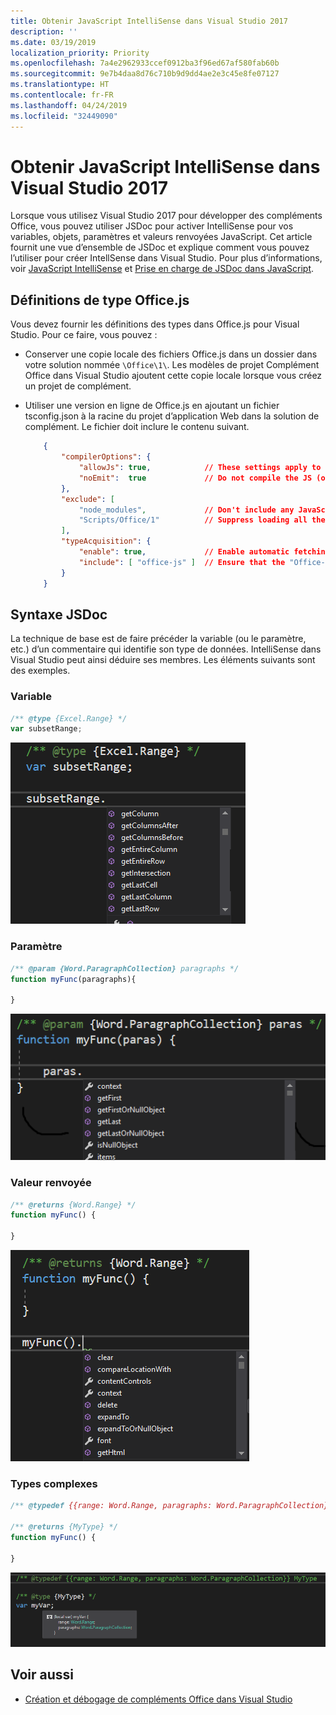 ```yaml
---
title: Obtenir JavaScript IntelliSense dans Visual Studio 2017
description: ''
ms.date: 03/19/2019
localization_priority: Priority
ms.openlocfilehash: 7a4e2962933ccef0912ba3f96ed67af580fab60b
ms.sourcegitcommit: 9e7b4daa8d76c710b9d9dd4ae2e3c45e8fe07127
ms.translationtype: HT
ms.contentlocale: fr-FR
ms.lasthandoff: 04/24/2019
ms.locfileid: "32449090"
---
```

# <a name="get-javascript-intellisense-in-visual-studio-2017"></a>Obtenir JavaScript IntelliSense dans Visual Studio 2017

Lorsque vous utilisez Visual Studio 2017 pour développer des compléments Office, vous pouvez utiliser JSDoc pour activer IntelliSense pour vos variables, objets, paramètres et valeurs renvoyées JavaScript. Cet article fournit une vue d’ensemble de JSDoc et explique comment vous pouvez l’utiliser pour créer IntellSense dans Visual Studio. Pour plus d’informations, voir [JavaScript IntelliSense](/visualstudio/ide/javascript-intellisense) et [Prise en charge de JSDoc dans JavaScript](https://github.com/Microsoft/TypeScript/wiki/JsDoc-support-in-JavaScript). 

## <a name="officejs-type-definitions"></a>Définitions de type Office.js

Vous devez fournir les définitions des types dans Office.js pour Visual Studio. Pour ce faire, vous pouvez :

- Conserver une copie locale des fichiers Office.js dans un dossier dans votre solution nommée `\Office\1\`. Les modèles de projet Complément Office dans Visual Studio ajoutent cette copie locale lorsque vous créez un projet de complément. 
- Utiliser une version en ligne de Office.js en ajoutant un fichier tsconfig.json à la racine du projet d’application Web dans la solution de complément. Le fichier doit inclure le contenu suivant.

    ```json
        {
            "compilerOptions": {
                "allowJs": true,            // These settings apply to JavaScript files also.
                "noEmit":  true             // Do not compile the JS (or TS) files in this project.
            },
            "exclude": [
                "node_modules",             // Don't include any JavaScript found under "node_modules".
                "Scripts/Office/1"          // Suppress loading all the JavaScript files from the Office NuGet package.
            ],
            "typeAcquisition": {
                "enable": true,             // Enable automatic fetching of type definitions for detected JavaScript libraries.
                "include": [ "office-js" ]  // Ensure that the "Office-js" type definition is fetched.
            }
        }
    ```

## <a name="jsdoc-syntax"></a>Syntaxe JSDoc

La technique de base est de faire précéder la variable (ou le paramètre, etc.) d’un commentaire qui identifie son type de données. IntelliSense dans Visual Studio peut ainsi déduire ses membres. Les éléments suivants sont des exemples.

### <a name="variable"></a>Variable

```js
/** @type {Excel.Range} */
var subsetRange;
```
![IntelliSense pour variable](../images/intellisense-vs17-var.png)

### <a name="parameter"></a>Paramètre

```js
/** @param {Word.ParagraphCollection} paragraphs */
function myFunc(paragraphs){

}
```
![IntelliSense pour paramètre](../images/intellisense-vs17-param.png)

### <a name="return-value"></a>Valeur renvoyée

```js
/** @returns {Word.Range} */
function myFunc() {

}
```
![IntelliSense pour la valeur renvoyée](../images/intellisense-vs17-return.png)

### <a name="complex-types"></a>Types complexes

```js
/** @typedef {{range: Word.Range, paragraphs: Word.ParagraphCollection}} MyType

/** @returns {MyType} */
function myFunc() {

}
```
![IntelliSense pour le type complexe](../images/intellisense-vs17-complex-type.png)

## <a name="see-also"></a>Voir aussi

- [Création et débogage de compléments Office dans Visual Studio](create-and-debug-office-add-ins-in-visual-studio.md)
